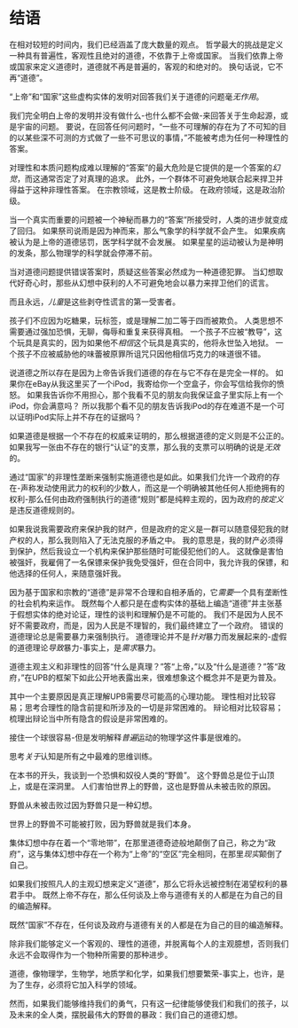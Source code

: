 # 结语

在相对较短的时间内，我们已经涵盖了庞大数量的观点。 哲学最大的挑战是定义一种具有普遍性，客观性且绝对的道德，不依靠于上帝或国家。 当我们依靠上帝或国家来定义道德时，道德就不再是普遍的，客观的和绝对的。 换句话说，它不再“道德”。

“上帝”和“国家”这些虚构实体的发明对回答我们关于道德的问题毫*无作用*。

我们完全明白上帝的发明并没有做什么-也什么都不会做-来回答关于生命起源，或是宇宙的问题。 要说，在回答任何问题时，“一些不可理解的存在为了不可知的目的以某些深不可测的方式做了一些不可思议的事情，”不能被考虑为任何一种理性的答案。

对理性和本质问题构成难以理解的“答案”的最大危险是它提供的是一个答案的*幻觉*，而这通常否定了对真理的追求。 此外，一个群体不可避免地联合起来捍卫并得益于这种非理性答案。 在宗教领域，这是教士阶级。 在政府领域，这是政治阶级。

当一个真实而重要的问题被一个神秘而暴力的“答案”所接受时，人类的进步就变成了回归。 如果祭司说雨是因为神而来，那么气象学的科学就不会产生。 如果疾病被认为是上帝的道德惩罚，医学科学就不会发展。 如果星星的运动被认为是神明的发条，那么物理学的科学就会停滞不前。

当对道德问题提供错误答案时，质疑这些答案必然成为一种道德犯罪。 当幻想取代好奇心时，那些从幻想中获利的人不可避免地会以暴力来捍卫他们的谎言。

而且永远，*儿童*是这些剥夺性谎言的第一受害者。

孩子们不应因为吃糖果，玩标签，或是理解二加二等于四而被欺负。 人类思想不需要通过强加恐惧，无聊，侮辱和重复来获得真相。 一个孩子不应被“教导”，这个玩具是真实的，因为如果他不*相信*这个玩具是真实的，他将永世坠入地狱。 一个孩子不应被威胁他的味蕾被原罪所诅咒只因他相信巧克力的味道很不错。

说道德之所以存在是因为上帝告诉我们道德的存在与它不存在是完全一样的。 如果你在eBay从我这里买了一个iPod，我寄给你一个空盒子，你会写信给我你的愤怒。 如果我告诉你不用担心，那个我看不见的朋友向我保证盒子里实际上有一个iPod，你会满意吗？ 所以我那个看不见的朋友告诉我iPod的存在难道不是一个可以证明iPod实际上并不存在的证据吗？

如果道德是根据一个不存在的权威来证明的，那么根据道德的定义则是不公正的。 如果我写一张由不存在的银行“认证”的支票，那么我的支票可以明确的说是*无效*的。

通过“国家”的非理性垄断来强制实施道德也是如此。如果我们允许一个政府的存在-声称发动使用武力的权利的少数人，而这是一个明确被其他任何人拒绝拥有的权利-那么任何由政府强制执行的道德“规则”都是纯粹主观的，因为政府的*按定义*是违反道德规则的。

如果我说我需要政府来保护我的财产，但是政府的定义是一群可以随意侵犯我的财产权的人，那么我则陷入了无法克服的矛盾之中。 我的意思是，我的财产必须得到保护，然后我设立一个机构来保护那些随时可能侵犯他们的人。 这就像是害怕被强奸，我雇佣了一名保镖来保护我免受强奸，但在合同中，我允许我的保镖，和他选择的任何人，来随意强奸我。

因为基于国家和宗教的“道德”是非常不合理和自相矛盾的，它*需要*一个具有垄断性的社会机构来运作。 既然每个人都只是在虚构实体的基础上编造“道德”并主张基于假想实体的绝对论证，理性的谈判和理解仍是不可能的。 我们不是因为人民不好不需要政府，而是，因为人民是不理智的，我们最终建立了一个政府。 错误的道德理论总是需要暴力来强制执行。 道德理论并不是*针对*暴力而发展起来的-虚假的道德理论*导致*暴力-事实上，是*需求*暴力。

道德主观主义和非理性的回答“什么是真理？”答“上帝，”以及“什么是道德？”答“政府，”在UPB的框架下如此公开地表露出来，很难想象这个概念并不是更为普及。

其中一个主要原因是真正理解UPB需要尽可能高的心理功能。 理性相对比较容易；思考合理性的隐含前提和所涉及的一切是非常困难的。 辩论相对比较容易；梳理出辩论当中所有隐含的假设是非常困难的。

接住一个球很容易-但是发明解释*普遍*运动的物理学这件事是很难的。

思考*关于*认知是所有之中最难的思维训练。

在本书的开头，我谈到一个恐惧和奴役人类的“野兽”。 这个野兽总是位于山顶上，或是在深洞里。 人们害怕世界上的野兽，这也是野兽从未被击败的原因。

野兽从未被击败过因为野兽只是一种幻想。

世界上的野兽不可能被打败，因为野兽就是我们本身。

集体幻想中存在着一个“零地带”，在那里道德奇迹般地颠倒了自己，称之为“政府”，这与集体幻想中存在一个称为“上帝”的“空区”完全相同，在那里*现实*颠倒了自己。

如果我们按照凡人的主观幻想来定义“道德”，那么它将永远被控制在渴望权利的暴君手中。 既然上帝不存在，那么任何谈及上帝与道德有关的人都是在为自己的目的编造解释。

既然“国家”不存在，任何谈及政府与道德有关的人都是在为自己的目的编造解释。

除非我们能够定义一个客观的、理性的道德，并脱离每个人的主观臆想，否则我们永远不会取得作为一个物种所需要的那种进步。

道德，像物理学，生物学，地质学和化学，如果我们想要繁荣-事实上，也许，是为了生存，必须将它加入科学的领域。

然而，如果我们能够维持我们的勇气，只有这一纪律能够使我们和我们的孩子，以及未来的全人类，摆脱最伟大的野兽的暴政：我们自己的道德幻想。